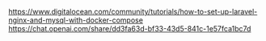https://www.digitalocean.com/community/tutorials/how-to-set-up-laravel-nginx-and-mysql-with-docker-compose
https://chat.openai.com/share/dd3fa63d-bf33-43d5-841c-1e57fca1bc7d
